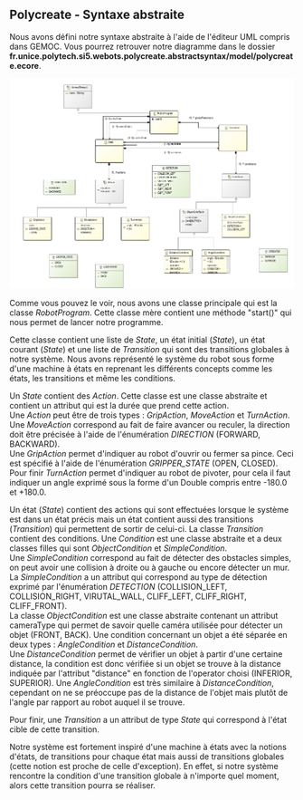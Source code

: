 ## Polycreate - Syntaxe abstraite 

Nous avons défini notre syntaxe abstraite à l'aide de l'éditeur UML compris dans GEMOC. Vous pourrez retrouver notre diagramme dans le dossier **fr.unice.polytech.si5.webots.polycreate.abstractsyntax/model/polycreate.ecore**.

![image](../examples/diagram-UML.png)

Comme vous pouvez le voir, nous avons une classe principale qui est la classe _RobotProgram_. Cette classe mère contient une méthode "start()" qui nous permet de lancer notre programme.

Cette classe contient une liste de _State_, un état initial (_State_), un état courant (_State_) et une liste de _Transition_ qui sont des transitions globales à notre système. Nous avons représenté le système du robot sous forme d'une machine à états en reprenant les différents concepts comme les états, les transitions et même les conditions.

Un _State_ contient des _Action_. Cette classe est une classe abstraite et contient un attribut qui est la durée que prend cette action. <br> Une _Action_ peut être de trois types : _GripAction_, _MoveAction_ et _TurnAction_. <br/>
Une _MoveAction_ correspond au fait de faire avancer ou reculer, la direction doit être précisée à l'aide de l'énumération _DIRECTION_ (FORWARD, BACKWARD). <br/>
Une _GripAction_ permet d'indiquer au robot d'ouvrir ou fermer sa pince. Ceci est spécifié à l'aide de l'énumération _GRIPPER_STATE_ (OPEN, CLOSED). <br>
Pour finir _TurnAction_ permet d'indiquer au robot de pivoter, pour cela il faut indiquer un angle exprimé sous la forme d'un Double compris entre -180.0 et +180.0.

Un état (_State_) contient des actions qui sont effectuées lorsque le système est dans un état précis mais un état contient aussi des transitions (_Transition_) qui permettent de sortir de celui-ci.
La classe _Transition_ contient des conditions. Une _Condition_ est une classe abstraite et a deux classes filles qui sont _ObjectCondition_ et _SimpleCondition_. <br>
Une _SimpleCondition_ correspond au fait de détecter des obstacles simples, on peut avoir une collision à droite ou à gauche ou encore détecter un mur. La _SimpleCondition_ a un attribut qui correspond au type de détection exprimé par l'énumération _DETECTION_ (COLLISION_LEFT, COLLISION_RIGHT, VIRUTAL_WALL, CLIFF_LEFT, CLIFF_RIGHT, CLIFF_FRONT). <br>
La classe _ObjectCondition_ est une classe abstraite contenant un attribut cameraType qui permet de savoir quelle caméra utilisée pour détecter un objet (FRONT, BACK). Une condition concernant un objet a été séparée en deux types : _AngleCondition_ et _DistanceCondition_. <br>
Une _DistanceCondition_ permet de vérifier un objet à partir d'une certaine distance, la condition est donc vérifiée si un objet se trouve à la distance indiquée par l'attribut "distance" en fonction de l'operator choisi (INFERIOR, SUPERIOR).
Une _AngleCondition_ est très similaire à _DistanceCondition_, cependant on ne se préoccupe pas de la distance de l'objet mais plutôt de l'angle par rapport au robot auquel il se trouve.

Pour finir, une _Transition_ a un attribut de type _State_ qui correspond à l'état cible de cette transition.

Notre système est fortement inspiré d'une machine à états avec la notions d'états, de transitions pour chaque état mais aussi de transitions globales (cette notion est proche de celle d'exception). En effet, si notre système rencontre la condition d'une transition globale à n'importe quel moment, alors cette transition pourra se réaliser.

